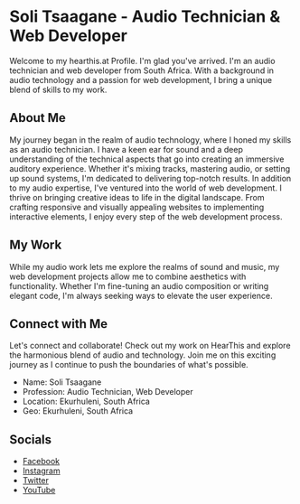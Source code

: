 # Soli Tsaagane - Audio Technician & Web Developer

Welcome to my hearthis.at Profile. I'm glad you've arrived. I'm an audio technician and web developer from South Africa. With a background in audio technology and a passion for web development, I bring a unique blend of skills to my work.

## About Me
My journey began in the realm of audio technology, where I honed my skills as an audio technician. I have a keen ear for sound and a deep understanding of the technical aspects that go into creating an immersive auditory experience. Whether it's mixing tracks, mastering audio, or setting up sound systems, I'm dedicated to delivering top-notch results.
In addition to my audio expertise, I've ventured into the world of web development. I thrive on bringing creative ideas to life in the digital landscape. From crafting responsive and visually appealing websites to implementing interactive elements, I enjoy every step of the web development process.

## My Work
While my audio work lets me explore the realms of sound and music, my web development projects allow me to combine aesthetics with functionality. Whether I'm fine-tuning an audio composition or writing elegant code, I'm always seeking ways to elevate the user experience.

## Connect with Me
Let's connect and collaborate! Check out my work on HearThis and explore the harmonious blend of audio and technology. Join me on this exciting journey as I continue to push the boundaries of what's possible.

- Name: Soli Tsaagane
- Profession: Audio Technician, Web Developer
- Location: Ekurhuleni, South Africa
- Geo: Ekurhuleni, South Africa

## Socials
- [Facebook](https://www.facebook.com/soli.rsa)
- [Instagram](https://www.instagram.com/soli_rsa)
- [Twitter](https://www.twitter.com/soli_rsa)
- [YouTube](https://www.youtube.com/channel/UCwHY2KT-yxqkEUiaQgi7wNQ)
